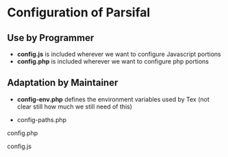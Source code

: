 # Configuration of Parsifal




## Use by Programmer

* **config.js** is included wherever we want to configure Javascript portions
* **config.php** is included wherever we want to configure php portions




## Adaptation by Maintainer

* **config-env.php** defines the environment variables used by Tex (not clear still how much we still need of this)

* config-paths.php

config.php

config.js







